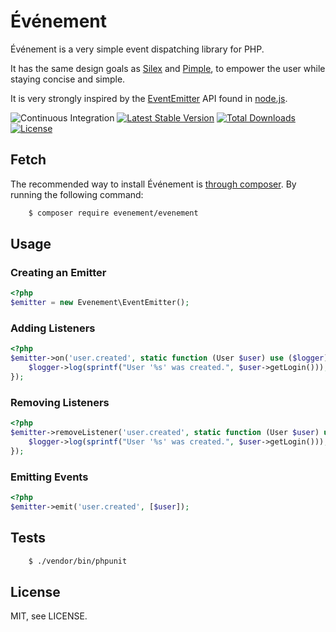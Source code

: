 # Événement

Événement is a very simple event dispatching library for PHP.

It has the same design goals as [Silex](https://silex.symfony.com/) and
[Pimple](https://github.com/silexphp/Pimple), to empower the user while staying concise
and simple.

It is very strongly inspired by the [EventEmitter](https://nodejs.org/api/events.html#events_class_eventemitter) API found in
[node.js](http://nodejs.org).

![Continuous Integration](https://github.com/igorw/evenement/workflows/CI/badge.svg)
[![Latest Stable Version](https://poser.pugx.org/evenement/evenement/v)](https://packagist.org/packages/evenement/evenement)
[![Total Downloads](https://poser.pugx.org/evenement/evenement/downloads)](https://packagist.org/packages/evenement/evenement)
[![License](http://poser.pugx.org/evenement/evenement/license)](https://packagist.org/packages/evenement/evenement)

## Fetch

The recommended way to install Événement is [through composer](http://getcomposer.org). By running the following command:

```bash
    $ composer require evenement/evenement
```

## Usage

### Creating an Emitter

```php
<?php
$emitter = new Evenement\EventEmitter();
```

### Adding Listeners

```php
<?php
$emitter->on('user.created', static function (User $user) use ($logger): void {
    $logger->log(sprintf("User '%s' was created.", $user->getLogin()));
});
```

### Removing Listeners

```php
<?php
$emitter->removeListener('user.created', static function (User $user) use ($logger): void {
    $logger->log(sprintf("User '%s' was created.", $user->getLogin()));
});
```

### Emitting Events

```php
<?php
$emitter->emit('user.created', [$user]);
```

Tests
-----
```bash
    $ ./vendor/bin/phpunit
```

License
-------
MIT, see LICENSE.
